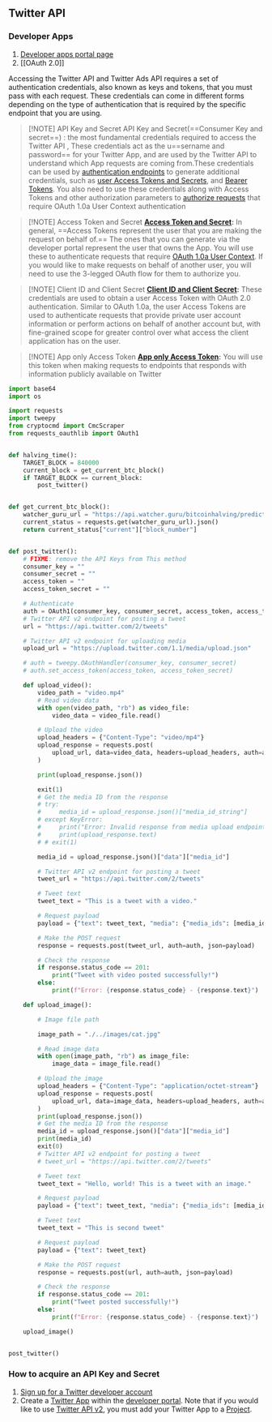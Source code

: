 ## Twitter API

### Developer Apps
1. [Developer apps portal page](https://developer.twitter.com/en/portal/projects-and-apps)
2. [[OAuth 2.0]]

Accessing the Twitter API and Twitter Ads API requires a set of authentication credentials, also known as keys and tokens, that you must pass with each request. These credentials can come in different forms depending on the type of authentication that is required by the specific endpoint that you are using.

>[!NOTE] API Key and Secret 
> API Key and Secret(==Consumer Key and secret==) :  the most fundamental credentials required to access the Twitter API , These credentials act as the u==sername and password== for your Twitter App, and are used by the Twitter API to understand which App requests are coming from.These credentials can be used by [authentication endpoints](https://developer.twitter.com/en/docs/authentication/api-reference) to generate additional credentials, such as [user Access Tokens and Secrets](https://developer.twitter.com/en/docs/authentication/oauth-1-0a/obtaining-user-access-tokens), and [Bearer Tokens](https://developer.twitter.com/en/docs/authentication/oauth-2-0/bearer-tokens). You also need to use these credentials along with Access Tokens and other authorization parameters to [authorize requests](https://developer.twitter.com/en/docs/authentication/oauth-1-0a/authorizing-a-request) that require OAuth 1.0a User Context authentication


> [!NOTE] Access Token and Secret
> **[Access Token and Secret](https://developer.twitter.com/en/docs/authentication/oauth-1-0a/obtaining-user-access-tokens):** In general, ==Access Tokens represent the user that you are making the request on behalf of.== The ones that you can generate via the developer portal represent the user that owns the App. You will use these to authenticate requests that require [OAuth 1.0a User Context](https://developer.twitter.com/content/developer-twitter/en/docs/authentication/oauth-1-0a). If you would like to make requests on behalf of another user, you will need to use the 3-legged OAuth flow for them to authorize you.

>[!NOTE] Client ID and Client Secret
>**[Client ID and Client Secret](https://developer.twitter.com/content/en/docs/authentication/oauth-2-0/user-access-token):** These credentials are used to obtain a user Access Token with OAuth 2.0 authentication. Similar to OAuth 1.0a, the user Access Tokens are used to authenticate requests that provide private user account information or perform actions on behalf of another account but, with fine-grained scope for greater control over what access the client application has on the user.

> [!NOTE] App only Access Token
>  **[App only Access Token](https://developer.twitter.com/content/developer-twitter/en/docs/authentication/oauth-2-0/bearer-tokens):** You will use this token when making requests to endpoints that responds with information publicly available on Twitter

```python
import base64
import os

import requests
import tweepy
from cryptocmd import CmcScraper
from requests_oauthlib import OAuth1


def halving_time():
    TARGET_BLOCK = 840000
    current_block = get_current_btc_block()
    if TARGET_BLOCK == current_block:
        post_twitter()


def get_current_btc_block():
    watcher_guru_url = "https://api.watcher.guru/bitcoinhalving/predictions"
    current_status = requests.get(watcher_guru_url).json()
    return current_status["current"]["block_number"]


def post_twitter():
    # FIXME: remove the API Keys from This method
    consumer_key = ""
    consumer_secret = ""
    access_token = ""
    access_token_secret = ""

    # Authenticate
    auth = OAuth1(consumer_key, consumer_secret, access_token, access_token_secret)
    # Twitter API v2 endpoint for posting a tweet
    url = "https://api.twitter.com/2/tweets"

    # Twitter API v2 endpoint for uploading media
    upload_url = "https://upload.twitter.com/1.1/media/upload.json"

    # auth = tweepy.OAuthHandler(consumer_key, consumer_secret)
    # auth.set_access_token(access_token, access_token_secret)

    def upload_video():
        video_path = "video.mp4"
        # Read video data
        with open(video_path, "rb") as video_file:
            video_data = video_file.read()

        # Upload the video
        upload_headers = {"Content-Type": "video/mp4"}
        upload_response = requests.post(
            upload_url, data=video_data, headers=upload_headers, auth=auth
        )

        print(upload_response.json())

        exit(1)
        # Get the media ID from the response
        # try:
        #     media_id = upload_response.json()["media_id_string"]
        # except KeyError:
        #     print("Error: Invalid response from media upload endpoint")
        #     print(upload_response.text)
        # # exit(1)

        media_id = upload_response.json()["data"]["media_id"]

        # Twitter API v2 endpoint for posting a tweet
        tweet_url = "https://api.twitter.com/2/tweets"

        # Tweet text
        tweet_text = "This is a tweet with a video."

        # Request payload
        payload = {"text": tweet_text, "media": {"media_ids": [media_id]}}

        # Make the POST request
        response = requests.post(tweet_url, auth=auth, json=payload)

        # Check the response
        if response.status_code == 201:
            print("Tweet with video posted successfully!")
        else:
            print(f"Error: {response.status_code} - {response.text}")

    def upload_image():

        # Image file path

        image_path = "./../images/cat.jpg"

        # Read image data
        with open(image_path, "rb") as image_file:
            image_data = image_file.read()

        # Upload the image
        upload_headers = {"Content-Type": "application/octet-stream"}
        upload_response = requests.post(
            upload_url, data=image_data, headers=upload_headers, auth=auth
        )
        print(upload_response.json())
        # Get the media ID from the response
        media_id = upload_response.json()["data"]["media_id"]
        print(media_id)
        exit(0)
        # Twitter API v2 endpoint for posting a tweet
        # tweet_url = "https://api.twitter.com/2/tweets"

        # Tweet text
        tweet_text = "Hello, world! This is a tweet with an image."

        # Request payload
        payload = {"text": tweet_text, "media": {"media_ids": [media_id]}}

        # Tweet text
        tweet_text = "This is second tweet"

        # Request payload
        payload = {"text": tweet_text}

        # Make the POST request
        response = requests.post(url, auth=auth, json=payload)

        # Check the response
        if response.status_code == 201:
            print("Tweet posted successfully!")
        else:
            print(f"Error: {response.status_code} - {response.text}")

    upload_image()


post_twitter()
```
### How to acquire an API Key and Secret

1. [Sign up for a Twitter developer account](https://developer.twitter.com/en/apply-for-access)
2. Create a [Twitter App](https://developer.twitter.com/en/docs/apps) within the [developer portal](https://developer.twitter.com/en/docs/developer-portal). Note that if you would like to use [Twitter API v2](https://developer.twitter.com/en/docs/twitter-api/early-access), you must add your Twitter App to a [Project](https://developer.twitter.com/en/docs/projects).
